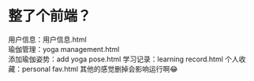 # 整了个前端？
用户信息：用户信息.html  
瑜伽管理：yoga management.html  
添加瑜伽姿势：add yoga pose.html
学习记录：learning record.html
个人收藏：personal fav.html
其他的感觉删掉会影响运行啊😂
